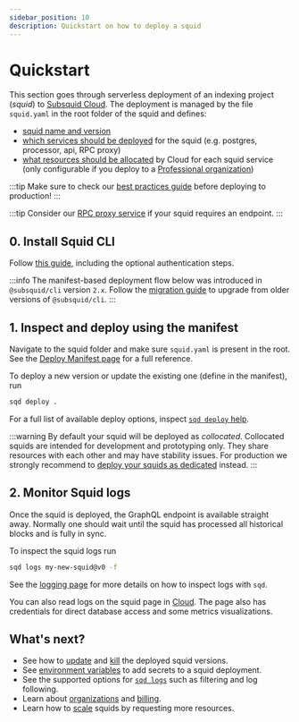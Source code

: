```yaml
---
sidebar_position: 10
description: Quickstart on how to deploy a squid
---
```


# Quickstart

This section goes through serverless deployment of an indexing project (*squid*) to [Subsquid Cloud](https://app.subsquid.io).
The deployment is managed by the file `squid.yaml` in the root folder of the squid and defines:

- [squid name and version](/cloud/reference/manifest/#header)
- [which services should be deployed](/cloud/reference/manifest/#deploy) for the squid (e.g. postgres, processor, api, RPC proxy)
- [what resources should be allocated](/cloud/reference/scale) by Cloud for each squid service (only configurable if you deploy to a [Professional organization](/cloud/resources/organizations/#professional-organizations))

:::tip
Make sure to check our [best practices guide](/cloud/resources/best-practices) before deploying to production!
:::

:::tip
Consider our [RPC proxy service](/cloud/resources/rpc-proxy) if your squid requires an endpoint.
:::

## 0. Install Squid CLI

Follow [this guide](/squid-cli/installation), including the optional authentication steps.

:::info 
The manifest-based deployment flow below was introduced in `@subsquid/cli` version `2.x`. 
Follow the [migration guide](/cloud/resources/migration) to upgrade from older versions of `@subsquid/cli`.
:::

## 1. Inspect and deploy using the manifest

Navigate to the squid folder and make sure `squid.yaml` is present in the root. See the [Deploy Manifest page](/cloud/reference/manifest) for a full reference.

To deploy a new version or update the existing one (define in the manifest), run
```bash
sqd deploy .
```

For a full list of available deploy options, inspect [`sqd deploy` help](/squid-cli/deploy).

:::warning
By default your squid will be deployed as _collocated_. Collocated squids are intended for development and prototyping only. They share resources with each other and may have stability issues. For production we strongly recommend to [deploy your squids as dedicated](/cloud/reference/scale/#dedicated) instead.
:::

## 2. Monitor Squid logs

Once the squid is deployed, the GraphQL endpoint is available straight away. Normally one should wait until the squid has processed all historical blocks and is fully in sync.

To inspect the squid logs run

```bash
sqd logs my-new-squid@v0 -f 
```
See the [logging page](/cloud/resources/logging) for more details on how to inspect logs with `sqd`.

You can also read logs on the squid page in [Cloud](https://app.subsquid.io/squids). The page also has credentials for direct database access and some metrics visualizations.

## What's next?

- See how to [update](/squid-cli/deploy) and [kill](/squid-cli/rm) the deployed squid versions.
- See [environment variables](/cloud/resources/env-variables) to add secrets to a squid deployment.
- See the supported options for [`sqd logs`](/squid-cli/logs) such as filtering and log following.
- Learn about [organizations](/cloud/resources/organizations) and [billing](/cloud/pricing).
- Learn how to [scale](/cloud/reference/scale) squids by requesting more resources.
